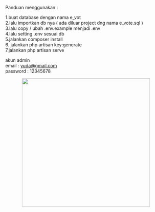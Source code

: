 <p>Panduan menggunakan :</p>

1.buat database dengan nama e_vot <br>
2.lalu importkan db nya ( ada diluar project dng nama e_vote.sql )<br>
3.lalu copy / ubah .env.example menjadi .env <br>
4.lalu setting .env sesuai db <br>
5.jalankan composer install <br>
6. jalankan php artisan key:generate <br>
7.jalankan php artisan serve <br>

akun admin <br>
email : yuda@gmail.com <br>
password : 12345678<br>

<div align="center">
    <img src="https://spektaweb.com/uploads/kominfo-pp.png" width="400px"</img> 
</div>

